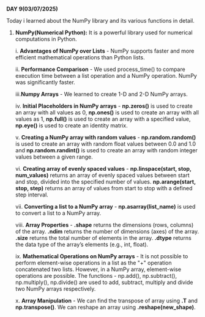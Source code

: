 **DAY 9(03/07/2025)**

Today i learned about the NumPy library and its various functions in detail.

1) **NumPy(Numerical Python):** It is a powerful library used for numerical computations in Python.

   i. **Advantages of NumPy over Lists** - NumPy supports faster and more efficient mathematical operations than Python lists.

   ii. **Performance Comparison** - We used process_time() to compare execution time between a list operation and a NumPy operation. NumPy was significantly faster.
   
   iii.**Numpy Arrays** - We learned to create 1-D and 2-D NumPy arrays. 

   iv. **Initial Placeholders in NumPy arrays** - **np.zeros()** is used to create an array with all values as 0, **np.ones()** is used to create an array with all values as 1, **np.full()** is used to create an array with a specified value, **np.eye()** is used to create an identity matrix.

    v. **Creating a NumPy array with random values** - **np.random.random()** is used to create an array with random float values between 0.0 and 1.0 and **np.random.randint()** is used to create an array with random integer values between a given range.

   vi. **Creating array of evenly spaced values** - **np.linspace(start, stop, num_values)** returns an array of evenly spaced values between start and stop, divided into the specified number of values. **np.arange(start, stop, step)** returns an array of values from start to stop with a defined step interval.

   vii. **Converting a list to a NumPy array** - **np.asarray(list_name)** is used to convert a list to a NumPy array.

   viii. **Array Properties** - **.shape** returns the dimensions (rows, columns) of the array.
   **.ndim** returns the number of dimensions (axes) of the array.
   **.size** returns the total number of elements in the array.
   **.dtype** returns the data type of the array’s elements (e.g., int, float).

   ix. **Mathematical Operations on NumPy arrays** - It is not possible to perform element-wise operations in a list as the "+" operation concatenated two lists. However, in a NumPy array, element-wise operations are possible. The functions - np.add(), np.subtract(), np.multiply(), np.divide() are used to add, subtract, multiply and divide two NumPy arrays respectively.

   x. **Array Manipulation** - We can find the transpose of array using **.T** and **np.transpose()**.  We can reshape an array using **.reshape(new_shape)**.
